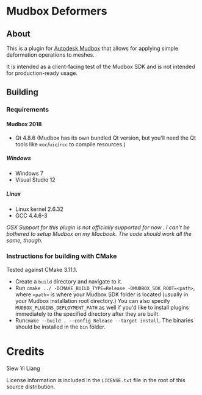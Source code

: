 # Mudbox Deformers

## About

This is a plugin for [Autodesk Mudbox](https://www.autodesk.com/products/mudbox/overview)
that allows for applying simple deformation operations to meshes.

It is intended as a client-facing test of the Mudbox SDK and is not intended for
production-ready usage.


## Building

### Requirements

#### Mudbox 2018

* Qt 4.8.6 (Mudbox has its own bundled Qt version, but you'll need the Qt tools
  like ``moc``/``uic``/``rcc`` to compile resources.)

##### Windows

* Windows 7
* Visual Studio 12

##### Linux

* Linux kernel 2.6.32
* GCC 4.4.6-3

*OSX Support for this plugin is not officially supported for now . I can't be
bothered to setup Mudbox on my Macbook. The code should work all the same,
though.*


### Instructions for building with CMake

Tested against CMake 3.11.1.

* Create a ``build`` directory and navigate to it.
* Run ``cmake ../ -DCMAKE_BUILD_TYPE=Release -DMUDBOX_SDK_ROOT=<path>``, where
  ``<path>`` is where your Mudbox SDK folder is located (usually in your Mudbox
  installation root directory.) You can also specify ``MUDBOX_PLUGINS_DEPLOYMENT_PATH``
  as well if you'd like to install plugins immediately to the specified directory
  after they are built.
* Run``cmake --build . --config Release --target install``. The binaries should
  be installed in the ``bin`` folder.


# Credits

Siew Yi Liang

License information is included in the ``LICENSE.txt`` file in the root of this
source distribution.
